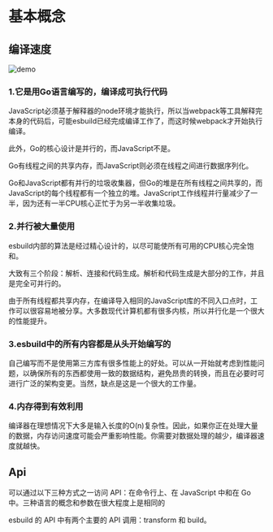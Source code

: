 # 基本概念

## 编译速度

![demo](/notes/assets/design/1629444255384.jpg)

### 1.它是用Go语言编写的，编译成可执行代码

JavaScript必须基于解释器的node环境才能执行，所以当webpack等工具解释完本身的代码后，可能esbuild已经完成编译工作了，而这时候webpack才开始执行编译。

此外，Go的核心设计是并行的，而JavaScript不是。

Go有线程之间的共享内存，而JavaScript则必须在线程之间进行数据序列化。

Go和JavaScript都有并行的垃圾收集器，但Go的堆是在所有线程之间共享的，而JavaScript的每个线程都有一个独立的堆。JavaScript工作线程并行量减少了一半，因为还有一半CPU核心正忙于为另一半收集垃圾。

### 2.并行被大量使用

esbuild内部的算法是经过精心设计的，以尽可能使所有可用的CPU核心完全饱和。

大致有三个阶段：解析、连接和代码生成。解析和代码生成是大部分的工作，并且是完全可并行的。

由于所有线程都共享内存，在编译导入相同的JavaScript库的不同入口点时，工作可以很容易地被分享。大多数现代计算机都有很多内核，所以并行化是一个很大的性能提升。

### 3.esbuild中的所有内容都是从头开始编写的

自己编写而不是使用第三方库有很多性能上的好处。可以从一开始就考虑到性能问题，以确保所有的东西都使用一致的数据结构，避免昂贵的转换，而且在必要时可进行广泛的架构变更。当然，缺点是这是一个很大的工作量。

### 4.内存得到有效利用

编译器在理想情况下大多是输入长度的O(n)复杂性。因此，如果你正在处理大量的数据，内存访问速度可能会严重影响性能。你需要对数据处理的越少，编译器速度就越快。

## Api

可以通过以下三种方式之一访问 API：在命令行上、在 JavaScript 中和在 Go 中。三种语言的概念和参数在很大程度上是相同的

esbuild 的 API 中有两个主要的 API 调用：transform 和 build。